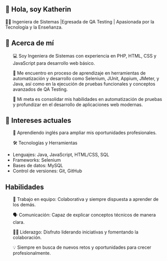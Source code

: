 ## 👋 Hola, soy Katherin
👩‍💻 Ingeniera de Sistemas |Egresada de QA Testing | Apasionada por la Tecnología y la Enseñanza.

## 📌 Acerca de mí

<ul> 💻 Soy Ingeniera de Sistemas con experiencia en PHP, HTML, CSS y JavaScript para desarrollo web básico.</ul>
<ul>🌟 Me encuentro en proceso de aprendizaje en herramientas de automatización y desarrollo como Selenium, JUnit, Appium, JMeter, y Java, así como en la ejecución de pruebas funcionales y conceptos avanzados de QA Testing.</ul>
<ul>🚀 Mi meta es consolidar mis habilidades en automatización de pruebas y profundizar en el desarrollo de aplicaciones web modernas.</ul>

## 📘 Intereses actuales

<ul>🚀 Aprendiendo inglés para ampliar mis oportunidades profesionales.</ul>
<ul>🛠️ Tecnologías y Herramientas</ul>

- Lenguajes: Java, JavaScript, HTML/CSS, SQL
- Frameworks: Selenium
- Bases de datos: MySQL
- Control de versiones: Git, GitHub

## Habilidades 
<ul>🤝 Trabajo en equipo: Colaborativa y siempre dispuesta a aprender de los demás.</ul>
<ul>🗣️ Comunicación: Capaz de explicar conceptos técnicos de manera clara. </ul>
<ul>👩‍💼 Liderazgo: Disfruto liderando iniciativas y fomentando la colaboración.</ul>
<ul>💡 Siempre en busca de nuevos retos y oportunidades para crecer profesionalmente.</ul>

